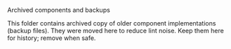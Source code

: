 Archived components and backups

This folder contains archived copy of older component implementations (backup files).
They were moved here to reduce lint noise. Keep them here for history; remove when safe.
